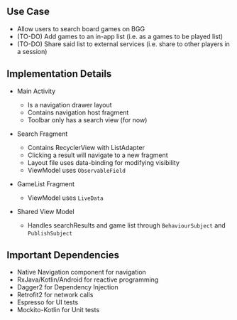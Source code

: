 ## Use Case

- Allow users to search board games on BGG
- (TO-DO) Add games to an in-app list (i.e. as a games to be played list)
- (TO-DO) Share said list to external services (i.e. share to other players in a session)

## Implementation Details

- Main Activity
    - Is a navigation drawer layout
    - Contains navigation host fragment
    - Toolbar only has a search view (for now)

- Search Fragment
    - Contains RecyclerView with ListAdapter
    - Clicking a result will navigate to a new fragment
    - Layout file uses data-binding for modifying visibility
    - ViewModel uses `ObservableField`
    
- GameList Fragment
    - ViewModel uses `LiveData`

- Shared View Model
    - Handles searchResults and game list through `BehaviourSubject` and `PublishSubject`

## Important Dependencies

- Native Navigation component for navigation
- RxJava/Kotlin/Android for reactive programming
- Dagger2 for Dependency Injection
- Retrofit2 for network calls
- Espresso for UI tests
- Mockito-Kotlin for Unit tests